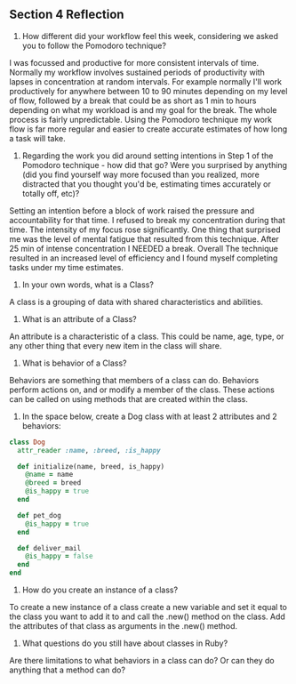 ## Section 4 Reflection

1. How different did your workflow feel this week, considering we asked you to follow the Pomodoro technique?

I was focussed and productive for more consistent intervals of time. Normally my workflow involves sustained periods of productivity with lapses in concentration at random intervals. For example normally I'll work productively for anywhere between 10 to 90 minutes depending on my level of flow, followed by a break that could be as short as 1 min to hours depending on what my workload is and my goal for the break.  The whole process is fairly unpredictable. Using the Pomodoro technique my work flow is far more regular and easier to create accurate estimates of how long a task will take.  

1. Regarding the work you did around setting intentions in Step 1 of the Pomodoro technique - how did that go? Were you surprised by anything (did you find yourself way more focused than you realized, more distracted that you thought you'd be, estimating times accurately or totally off, etc)?

Setting an intention before a block of work raised the pressure and accountability for that time. I refused to break my concentration during that time. The intensity of my focus rose significantly. One thing that surprised me was the level of mental fatigue that resulted from this technique. After 25 min of intense concentration I NEEDED a break. Overall The technique resulted in an increased level of efficiency and I found myself completing tasks under my time estimates.

1. In your own words, what is a Class?

A class is a grouping of data with shared characteristics and abilities.

1. What is an attribute of a Class?

An attribute is a characteristic of a class. This could be name, age, type, or any other thing that every new item in the class will share.

1. What is behavior of a Class?

Behaviors are something that members of a class can do. Behaviors perform actions on, and or modify a member of the class. These actions can be called on using methods that are created within the class.

1. In the space below, create a Dog class with at least 2 attributes and 2 behaviors:

```rb
class Dog
  attr_reader :name, :breed, :is_happy

  def initialize(name, breed, is_happy)
    @name = name
    @breed = breed
    @is_happy = true
  end

  def pet_dog
    @is_happy = true
  end

  def deliver_mail
    @is_happy = false
  end
end
```

1. How do you create an instance of a class?

To create a new instance of a class create a new variable and set it equal to the class you want to add it to and call the .new() method on the class. Add the attributes of that class as arguments in the .new() method.

1. What questions do you still have about classes in Ruby?

Are there limitations to what behaviors in a class can do? Or can they do anything that a method can do?
